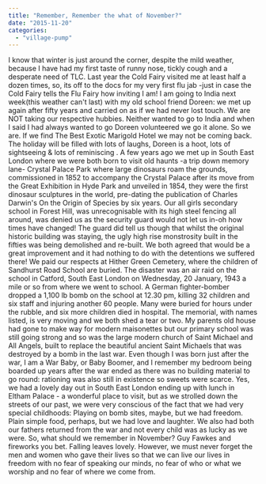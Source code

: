 ```yaml
---
title: "Remember, Remember the what of November?"
date: "2015-11-20"
categories: 
  - "village-pump"
---
```


I know that winter is just around the corner, despite the mild weather, because I have had my first taste of runny nose, tickly cough and a desperate need of TLC. Last year the Cold Fairy visited me at least half a dozen times, so, its off to the docs for my very first flu jab -just in case the Cold Fairy tells the Flu Fairy how inviting I am! I am going to India next week(this weather can't last) with my old school friend Doreen: we met up again after fifty years and carried on as if we had never lost touch. We are NOT taking our respective hubbies. Neither wanted to go to India and when I said I had always wanted to go Doreen volunteered we go it alone. So we are. If we find The Best Exotic Marigold Hotel we may not be coming back. The holiday will be filled with lots of laughs, Doreen is a hoot, lots of sightseeing & lots of reminiscing . A few years ago we met up in South East London where we were both born to visit old haunts -a trip down memory lane- Crystal Palace Park where large dinosaurs roam the grounds, commissioned in 1852 to accompany the Crystal Palace after its move from the Great Exhibition in Hyde Park and unveiled in 1854, they were the first dinosaur sculptures in the world, pre-dating the publication of Charles Darwin's On the Origin of Species by six years. Our all girls secondary school in Forest Hill, was unrecognisable with its high steel fencing all around, was denied us as the security guard would not let us in-oh how times have changed! The guard did tell us though that whilst the original historic building was staying, the ugly high rise monstrosity built in the fifties was being demolished and re-built. We both agreed that would be a great improvement and it had nothing to do with the detentions we suffered there! We paid our respects at Hither Green Cemetery, where the children of Sandhurst Road School are buried. The disaster was an air raid on the school in Catford, South East London on Wednesday, 20 January, 1943 a mile or so from where we went to school. A German fighter-bomber dropped a 1,100 lb bomb on the school at 12.30 pm, killing 32 children and six staff and injuring another 60 people. Many were buried for hours under the rubble, and six more children died in hospital. The memorial, with names listed, is very moving and we both shed a tear or two. My parents old house had gone to make way for modern maisonettes but our primary school was still going strong and so was the large modern church of Saint Michael and All Angels, built to replace the beautiful ancient Saint Michaels that was destroyed by a bomb in the last war. Even though I was born just after the war, I am a War Baby, or Baby Boomer, and I remember my bedroom being boarded up years after the war ended as there was no building material to go round: rationing was also still in existence so sweets were scarce. Yes, we had a lovely day out in South East London ending up with lunch in Eltham Palace - a wonderful place to visit, but as we strolled down the streets of our past, we were very conscious of the fact that we had very special childhoods: Playing on bomb sites, maybe, but we had freedom. Plain simple food, perhaps, but we had love and laughter. We also had both our fathers returned from the war and not every child was as lucky as we were. So, what should we remember in November? Guy Fawkes and fireworks you bet. Falling leaves lovely. However, we must never forget the men and women who gave their lives so that we can live our lives in freedom with no fear of speaking our minds, no fear of who or what we worship and no fear of where we come from.
